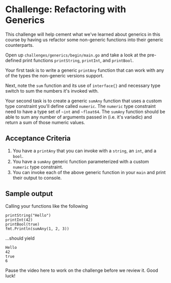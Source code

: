 # Challenge: Refactoring with Generics

This challenge will help cement what we've learned about generics in this course by having us refactor some non-generic functions into their generic counterparts.

Open up `challenges/generics/begin/main.go` and take a look at the pre-defined print functions `printString`, `printInt`, and `printBool`.

Your first task is to write a generic `printAny` function that can work with any of the types the non-generic versions support.

Next, note the `sum` function and its use of `interface{}` and necessary type switch to sum the numbers it's invoked with. 

Your second task is to create a generic `sumAny` function that uses a custom type constraint you'll define called `numeric`. The `numeric` type constraint need to have a type set of `~int` and `~float64`. The `sumAny` function should be able to sum any number of arguments passed in (i.e. it's variadic) and return a sum of those numeric values.

## Acceptance Criteria
1. You have a `printAny` that you can invoke with a `string`, an `int`, and a `bool`.
2. You have a `sumAny` generic function parameterized with a custom `numeric` type constraint.
3. You can invoke each of the above generic function in your `main` and print their output to console.

## Sample output

Calling your functions like the following

```
printString("Hello")
printInt(42)
printBool(true)
fmt.Println(sumAny(1, 2, 3))
```

...should yield

```
Hello
42
true
6
```

Pause the video here to work on the challenge before we review it. Good luck!